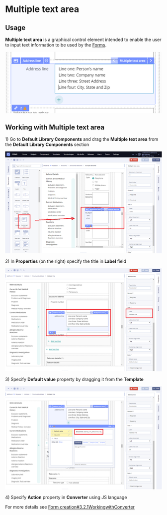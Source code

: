 # Multiple text area

## Usage  <a id="Multipletextarea-Usage"></a>

**Multiple text area** is a graphical control element intended to enable the user to input text information to be used by the [Forms](../ehr-forms-forms-in-detail/).

![](../.gitbook/assets/34840555.png)

## Working with Multiple text area <a id="Multipletextarea-WorkingwithMultipletextarea"></a>

1\) Go to **Default Library Components** and drag the **Multiple text area** from the **Default Library Components** section

![](../.gitbook/assets/34840560.png)

2\) In **Properties** \(on the right\) specify the title in **Label** field

![](../.gitbook/assets/34840561.png)

3\) Specify **Default value** property by dragging it from the **Template**  

![](../.gitbook/assets/34840562.png)

4\) Specify **Action** property in **Converter** using JS language

For more details see [Form creation\#3.2.1WorkingwithConverter](../ehr-forms-forms-in-detail/ehr-forms-form-creation.md#Formcreation-3.2.1WorkingwithConverter)

